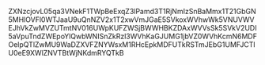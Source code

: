 ZXNzcjovL05qa3VNekF1TWpBeExqZ3lPamd3T1RjNmIzSnBaMmx1T21GbGN5MHlOVFl0WTJaaU9uQnNZV2x1T2xwVmJGaE5SVkoxWVhwWk5VNUVWVEJhVkZwMVZUTmtNV016UWpKUFZWSjBWWHBKZDAxWVVsSk5SVkV2UDI5aVpuTndZWEpoYlQwbWNISnZkRzl3WVhKaGJUMG1jbVZ0WVhKcmN6MDFOelpQTlZwMU9WaDZXVFZNYWsxM1RHcEpkMDFUTkRSTmJEbG1UMFJCTlU0eE9XWlZNVTBtWjNKdmRYQTkB

